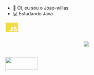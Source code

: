 - 👋 OI, eu sou o Joao-willas
- 💻 Estudando Java

<div>
<a>
<img align="center" alt="jw-java" height="30" width="40" src="https://raw.githubusercontent.com/devicons/devicon/master/icons/javascript/javascript-plain.svg">
</a>
</div>

##

<div align="center">  
  <a href="https://github.com/joaowillas">
  <img height="180em" src="https://github-readme-stats.vercel.app/api?username=Joao-willas&show_icons=true&hide=contribs,prs&cache_seconds=86400&theme=merko"/>
</div>
  
  ##
  
 <div>  
  <a href="http://www.linkedin.com/in/joaowillas">
  <img height="40" width="100" src="https://img.shields.io/badge/LinkedIn-0077B5?style=for-the-badge&logo=linkedin&logoColor=white"/>
  </a>
</div>
   

